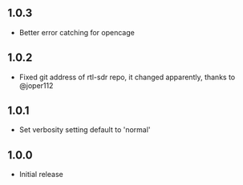 <!-- https://developers.home-assistant.io/docs/add-ons/presentation#keeping-a-changelog -->
## 1.0.3
- Better error catching for opencage
## 1.0.2
- Fixed git address of rtl-sdr repo, it changed apparently, thanks to @joper112
## 1.0.1
- Set verbosity setting default to 'normal'
## 1.0.0
- Initial release
